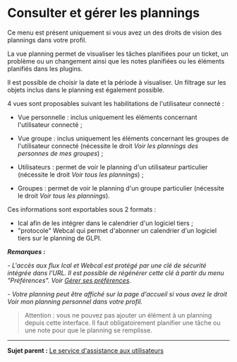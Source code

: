 Consulter et gérer les plannings
================================

Ce menu est présent uniquement si vous avez un des droits de vision des plannings dans votre profil.

La vue planning permet de visualiser les tâches planifiées pour un ticket, un problème ou un changement ainsi que les notes planifiées ou les éléments planifiés dans les plugins.

Il est possible de choisir la date et la période à visualiser. Un filtrage sur les objets inclus dans le planning est également possible.

4 vues sont proposables suivant les habilitations de l'utilisateur connecté :

-   Vue personnelle : inclus uniquement les éléments concernant l'utilisateur connecté ;

-   Vue groupe : inclus uniquement les éléments concernant les groupes de l'utilisateur connecté (nécessite le droit *Voir les plannings des personnes de mes groupes*) ;

-   Utilisateurs : permet de voir le planning d'un utilisateur particulier (nécessite le droit *Voir tous les plannings*) ;

-   Groupes : permet de voir le planning d'un groupe particulier (nécessite le droit *Voir tous les plannings*).

Ces informations sont exportables sous 2 formats :

-   Ical afin de les intégrer dans le calendrier d'un logiciel tiers ;
-   "protocole" Webcal qui permet d'abonner un calendrier d'un logiciel tiers sur le planning de GLPI.

***Remarques :***

*- L'accès aux flux Ical et Webcal est protégé par une clé de sécurité intégrée dans l'URL. Il est possible de régénérer cette clé à partir du menu "Préférences". Voir [Gérer ses préférences](index.php?fr/02_Premiers_pas_avec_GLPI/03_Utiliser_GLPI/04_Gérer_ses_préférences.md "Les préférences utilisateur se modifient depuis le menu Préférences").*

*- Votre planning peut être affiché sur la page d'accueil si vous avez le droit *Voir mon planning personnel* dans votre profil.*

> Attention : vous ne pouvez pas ajouter un élément à un planning depuis cette interface. Il faut obligatoirement planifier une tâche ou une note pour que le planning se remplisse.

--------
**Sujet parent :** [Le service d'assistance aux utilisateurs](index.php?fr/04_Module_Assistance/01_Module_Assistance.md "Le service d'Assistance aux utilisateurs de GLPI")
